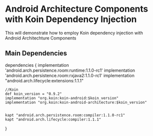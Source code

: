 ﻿# Android Architecture Components with Koin Dependency Injection
This will demonstrate how to employ Koin dependency injection with Android Architechture Components
## Main Dependencies
dependencies {
    implementation 'android.arch.persistence.room:runtime:1.1.0-rc1'
    implementation 'android.arch.persistence.room:rxjava2:1.1.0-rc1'
    implementation "android.arch.lifecycle:extensions:1.1.1"

    //Koin
    def koin_version = "0.9.2"
    implementation "org.koin:koin-android:$koin_version"
    implementation "org.koin:koin-android-architecture:$koin_version"


    kapt "android.arch.persistence.room:compiler:1.1.0-rc1"
    kapt "android.arch.lifecycle:compiler:1.1.1"
}
